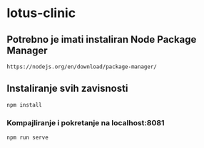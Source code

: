 # lotus-clinic

## Potrebno je imati instaliran Node Package Manager
```
https://nodejs.org/en/download/package-manager/
```
## Instaliranje svih zavisnosti
```
npm install
```

### Kompajliranje i pokretanje na localhost:8081
```
npm run serve
```
